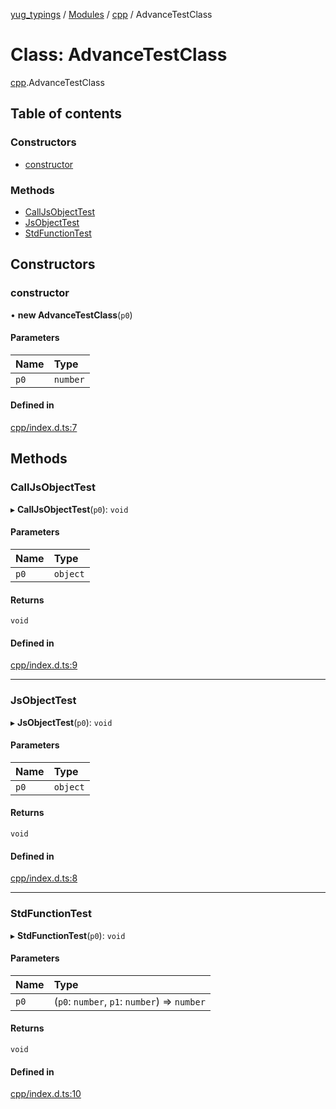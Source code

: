 [yug_typings](../README.md) / [Modules](../modules.md) / [cpp](../modules/cpp.md) / AdvanceTestClass

# Class: AdvanceTestClass

[cpp](../modules/cpp.md).AdvanceTestClass

## Table of contents

### Constructors

- [constructor](cpp.AdvanceTestClass.md#constructor)

### Methods

- [CallJsObjectTest](cpp.AdvanceTestClass.md#calljsobjecttest)
- [JsObjectTest](cpp.AdvanceTestClass.md#jsobjecttest)
- [StdFunctionTest](cpp.AdvanceTestClass.md#stdfunctiontest)

## Constructors

### constructor

• **new AdvanceTestClass**(`p0`)

#### Parameters

| Name | Type |
| :------ | :------ |
| `p0` | `number` |

#### Defined in

[cpp/index.d.ts:7](https://github.com/YugMetaverse/yug_typings/blob/25cad34/cpp/index.d.ts#L7)

## Methods

### CallJsObjectTest

▸ **CallJsObjectTest**(`p0`): `void`

#### Parameters

| Name | Type |
| :------ | :------ |
| `p0` | `object` |

#### Returns

`void`

#### Defined in

[cpp/index.d.ts:9](https://github.com/YugMetaverse/yug_typings/blob/25cad34/cpp/index.d.ts#L9)

___

### JsObjectTest

▸ **JsObjectTest**(`p0`): `void`

#### Parameters

| Name | Type |
| :------ | :------ |
| `p0` | `object` |

#### Returns

`void`

#### Defined in

[cpp/index.d.ts:8](https://github.com/YugMetaverse/yug_typings/blob/25cad34/cpp/index.d.ts#L8)

___

### StdFunctionTest

▸ **StdFunctionTest**(`p0`): `void`

#### Parameters

| Name | Type |
| :------ | :------ |
| `p0` | (`p0`: `number`, `p1`: `number`) => `number` |

#### Returns

`void`

#### Defined in

[cpp/index.d.ts:10](https://github.com/YugMetaverse/yug_typings/blob/25cad34/cpp/index.d.ts#L10)
